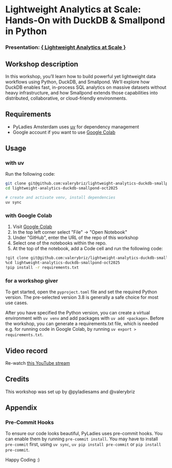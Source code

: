 # Lightweight Analytics at Scale: Hands-On with DuckDB & Smallpond in Python
### Presentation: [{ Lightweight Analytics at Scale }](https://docs.google.com/presentation/d/1TlSVhr38GAzcTDBF_E6ZHnH1pU-pbHTr1R47ZMn5AN8)

## Workshop description
In this workshop, you’ll learn how to build powerful yet lightweight data workflows using Python, DuckDB, and Smallpond. We’ll explore how DuckDB enables fast, in-process SQL analytics on massive datasets without heavy infrastructure, and how Smallpond extends those capabilities into distributed, collaborative, or cloud-friendly environments.

## Requirements
* PyLadies Amsterdam uses [uv](https://docs.astral.sh/uv/) for dependency management
* Google account if you want to use [Google Colab](https://colab.research.google.com/)
 
## Usage
### with uv
Run the following code:
```bash
git clone git@github.com:valerybriz/lightweight-analytics-duckdb-smallpond-oct2025.git
cd lightweight-analytics-duckdb-smallpond-oct2025

# create and activate venv, install dependencies
uv sync
```
### with Google Colab
1. Visit [Google Colab](https://colab.research.google.com/)
2. In the top left corner select "File" &#8594; "Open Notebook"
3. Under "GitHub", enter the URL of the repo of this workshop
4. Select one of the notebooks within the repo.
5. At the top of the notebook, add a Code cell and run the following code:
```bash
!git clone git@github.com:valerybriz/lightweight-analytics-duckdb-smallpond-oct2025.git
%cd lightweight-analytics-duckdb-smallpond-oct2025
!pip install -r requirements.txt
```
### for a workshop giver
To get started, open the `pyproject.toml` file and set the required Python version. The pre-selected version 3.8 is generally a safe choice for most use cases.

After you have specified the Python version, you can create a virtual environment with `uv venv` and add packages with `uv add <package>`. Before the workshop, you can generate a requirements.txt file, which is needed e.g. for running code in Google Colab, by running `uv export > requirements.txt`.

## Video record
Re-watch [this YouTube stream](https://www.youtube.com/live/rBDs6izPsLE)

## Credits
This workshop was set up by @pyladiesams and @valerybriz

## Appendix
### Pre-Commit Hooks

To ensure our code looks beautiful, PyLadies uses pre-commit hooks. You can enable them by running `pre-commit install`. You may have to install `pre-commit` first, using `uv sync`, `uv pip install pre-commit` or `pip install pre-commit`.

Happy Coding :)
